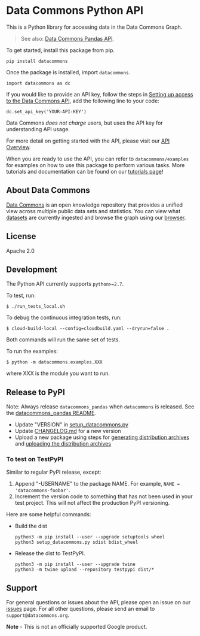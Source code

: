 # Data Commons Python API

This is a Python library for accessing data in the Data Commons Graph.

> See also: [Data Commons Pandas API](datacommons_pandas/README.md).


To get started, install this package from pip.

    pip install datacommons

Once the package is installed, import `datacommons`.

    import datacommons as dc

If you would like to provide an API key, follow the steps in
[Setting up access to the Data Commons API](https://docs.datacommons.org/api/setup.html),
add the following line to your code:

    dc.set_api_key('YOUR-API-KEY')

Data Commons *does not charge* users, but uses the API key for
understanding API usage.

For more detail on getting started with the API, please visit our
[API Overview](http://docs.datacommons.org/api/).

When you are ready to use the API, you can refer to `datacommons/examples` for
examples on how to use this package to perform various tasks. More tutorials and
documentation can be found on our [tutorials page](https://datacommons.org/colab)!

## About Data Commons

[Data Commons](https://datacommons.org/) is an open knowledge repository that
provides a unified view across multiple public data sets and statistics. You can
view what [datasets](https://datacommons.org/datasets) are currently ingested
and browse the graph using our [browser](https://browser.datacommons.org/).

## License

Apache 2.0

## Development

The Python API currently supports `python>=2.7`.

To test, run:

```
$ ./run_tests_local.sh
```

To debug the continuous integration tests, run:

```
$ cloud-build-local --config=cloudbuild.yaml --dryrun=false .
```

Both commands will run the same set of tests.

To run the examples:

```
$ python -m datacommons.examples.XXX
```

where XXX is the module you want to run.

## Release to PyPI

Note: Always release `datacommons_pandas` when `datacommons` is released.
See the [datacommons_pandas README](datacommons_pandas/README.md).

- Update "VERSION" in [setup_datacommons.py](setup_datacommons.py)
- Update [CHANGELOG.md](CHANGELOG.md) for a new version
- Upload a new package using steps for [generating distribution archives](https://packaging.python.org/tutorials/packaging-projects/#generating-distribution-archives) and [uploading the distribution archives](https://packaging.python.org/tutorials/packaging-projects/#uploading-the-distribution-archives)

### To test on TestPyPI

Similar to regular PyPI release, except:

1. Append "-USERNAME" to the package NAME. For example,
`NAME = 'datacommons-foobar'`.
1. Increment the version code to something that has not been used in your test
  project. This will not affect the production PyPI versioning.

Here are some helpful commands:
- Build the dist
  ```
  python3 -m pip install --user --upgrade setuptools wheel
  python3 setup_datacommons.py sdist bdist_wheel
  ```
- Release the dist to TestPyPI.
  ```
  python3 -m pip install --user --upgrade twine
  python3 -m twine upload --repository testpypi dist/*
  ```

## Support

For general questions or issues about the API, please open an issue on our
[issues](https://github.com/google/datacommons/issues) page. For all other
questions, please send an email to `support@datacommons.org`.

**Note** - This is not an officially supported Google product.
